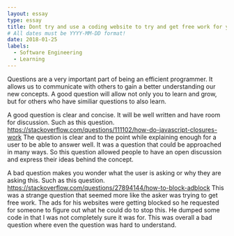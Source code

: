 ```yaml
---
layout: essay
type: essay
title: Dont try and use a coding website to try and get free work for your adult website's ads
# All dates must be YYYY-MM-DD format!
date: 2018-01-25
labels:
  - Software Engineering
  - Learning
---
```


Questions are a very important part of being an efficient programmer. It allows us to communicate with others to gain a better understanding our new concepts. A good question will allow not only you to learn and grow, but for others who have similiar questions to also learn. 

A good question is clear and concise. It will be well written and have room for discussion. Such as this question.
https://stackoverflow.com/questions/111102/how-do-javascript-closures-work 
The question is clear and to the point while explaining enough for a user to be able to answer well. It was a question that could be approached in many ways. So this question allowed people to have an open discussion and express their ideas behind the concept. 

A bad question makes you wonder what the user is asking or why they are asking this. Such as this question.
https://stackoverflow.com/questions/27894144/how-to-block-adblock
This was a strange question that seemed more like the asker was trying to get free work. The ads for his websites were getting blocked so he requested for someone to figure out what he could do to stop this. He dumped some code in that I was not completely sure it was for. This was overall a bad question where even the question was hard to understand.
